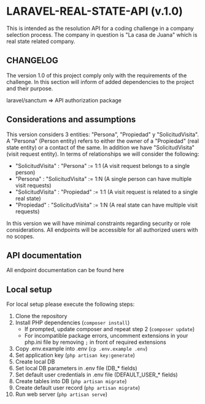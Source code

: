 # LARAVEL-REAL-STATE-API (v.1.0)

This is intended as the resolution API for a coding challenge in a company selection process.
The company in question is "La casa de Juana" which is real state related company.

## CHANGELOG

The version 1.0 of this project comply only with the requirements of the challenge. In this section will inform of added dependencies to the project and their purpose.

laravel/sanctum => API authorization package

## Considerations and assumptions

This version considers 3 entities: "Persona", "Propiedad" y "SolicitudVisita". A "Persona" (Person entity) refers to either the owner of a "Propiedad" (real state entity) or a contact of the same. In addition we have "SolicitudVisita" (visit request entity). In terms of relationships we will consider the following:

- "SolicitudVisita" : "Persona" := 1:1 (A visit request belongs to a single person)
- "Persona" : "SolicitudVisita" := 1:N (A single person can have multiple visit requests)
- "SolicitudVisita" : "Propiedad" := 1:1 (A visit request is related to a single real state)
- "Propiedad" : "SolicitudVisita" := 1:N (A real state can have multiple visit requests)

In this version we will have minimal constraints regarding security or role considerations.
All endpoints will be accessible for all authorized users with no scopes.

## API documentation

All endpoint documentation can be found here

## Local setup

For local setup please execute the following steps:

1. Clone the repository
2. Install PHP dependencies (```composer install```)
   - If prompted, update composer and repeat step 2 (```composer update```)
   - For incompatible package errors, uncomment extensions in your php.ini file by removing `;` in front of required extensions
3. Copy .env.example into .env (```cp .env.example .env```)
4. Set application key (```php artisan key:generate```)
5. Create local DB
6. Set local DB parameters in .env file (DB_* fields)
7. Set default user credentials in .env file (DEFAULT_USER_* fields)
8. Create tables into DB (```php artisan migrate```)
9. Create default user record (```php artisan migrate```)
10. Run web server (```php artisan serve```)
